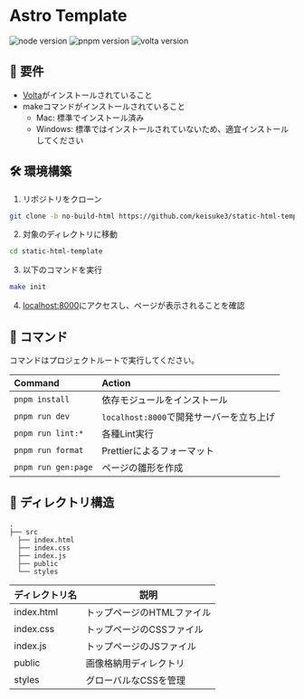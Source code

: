 # Astro Template

![node version](https://img.shields.io/badge/node-20.12.0-48C628.svg?style=flat-square) ![pnpm version](https://img.shields.io/badge/pnpm-9.6.0-2D7DBE.svg?style=flat-square) ![volta version](https://img.shields.io/badge/volta-1.0.8~-EDCF3A.svg?style=flat-square)

## 📝 要件

- [Volta](https://volta.sh/)がインストールされていること
- makeコマンドがインストールされていること
  - Mac: 標準でインストール済み
  - Windows: 標準ではインストールされていないため、適宜インストールしてください

## 🛠️ 環境構築

1. リポジトリをクローン

```sh
git clone -b no-build-html https://github.com/keisuke3/static-html-template.git
```

2. 対象のディレクトリに移動

```sh
cd static-html-template
```

3. 以下のコマンドを実行

```sh
make init
```

4. [localhost:8000](http://localhost:8000)にアクセスし、ページが表示されることを確認

## 🧞 コマンド

コマンドはプロジェクトルートで実行してください。

| Command             | Action                                   |
| :------------------ | :--------------------------------------- |
| `pnpm install`      | 依存モジュールをインストール             |
| `pnpm run dev`      | `localhost:8000`で開発サーバーを立ち上げ |
| `pnpm run lint:*`   | 各種Lint実行                             |
| `pnpm run format`   | Prettierによるフォーマット               |
| `pnpm run gen:page` | ページの雛形を作成                       |

## 🚀 ディレクトリ構造

```
.
├── src
  ├── index.html
  ├── index.css
  ├── index.js
  ├── public
  └── styles
```

| ディレクトリ名 | 説明                       |
| -------------- | -------------------------- |
| index.html     | トップページのHTMLファイル |
| index.css      | トップページのCSSファイル  |
| index.js       | トップページのJSファイル   |
| public         | 画像格納用ディレクトリ     |
| styles         | グローバルなCSSを管理      |

